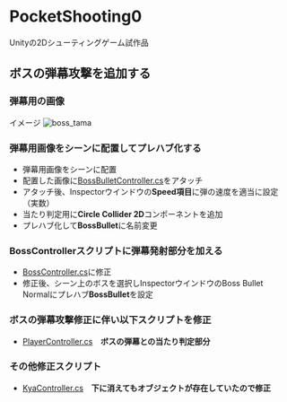 # PocketShooting0
Unityの2Dシューティングゲーム試作品
## ボスの弾幕攻撃を追加する
### 弾幕用の画像
イメージ
![boss_tama](https://user-images.githubusercontent.com/32384416/138202419-e1cbc91d-13dd-4524-8ef2-44bf684581d8.png)

### 弾幕用画像をシーンに配置してプレハブ化する
- 弾幕用画像をシーンに配置
- 配置した画像に[BossBulletController.cs](https://github.com/mrgarita/PocketShooting0/blob/boss_bullet1/BossBulletController.cs)をアタッチ
- アタッチ後、Inspectorウインドウの**Speed項目**に弾の速度を適当に設定（実数）
- 当たり判定用に**Circle Collider 2D**コンポーネントを追加
- プレハブ化して**BossBullet**に名前変更

### BossControllerスクリプトに弾幕発射部分を加える
- [BossController.cs](https://github.com/mrgarita/PocketShooting0/blob/boss_bullet1/BossController.cs)に修正
- 修正後、シーン上のボスを選択しInspectorウインドウのBoss Bullet Normalにプレハブ**BossBullet**を設定

### ボスの弾幕攻撃修正に伴い以下スクリプトを修正
- [PlayerController.cs](https://github.com/mrgarita/PocketShooting0/blob/boss_bullet1/PlayerController.cs)　**ボスの弾幕との当たり判定部分**

### その他修正スクリプト
- [KyaController.cs](https://github.com/mrgarita/PocketShooting0/blob/boss_bullet1/KyaController.cs)　**下に消えてもオブジェクトが存在していたので修正**
